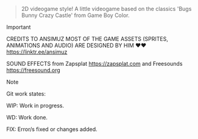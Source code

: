> 2D videogame style!
> A little videogame based on the classics 'Bugs Bunny Crazy Castle' from Game Boy Color.

> [!IMPORTANT]
> 
> CREDITS TO ANSIMUZ MOST OF THE GAME ASSETS (SPRITES, ANIMATIONS AND AUDIO) ARE DESIGNED BY HIM ❤❤
> https://linktr.ee/ansimuz
>
> SOUND EFFECTS from Zapsplat https://zapsplat.com and Freesounds https://freesound.org

> [!NOTE]
> Git work states:
>
> WIP: Work in progress.
>
> WD: Work done.
>
> FIX: Error/s fixed or changes added.
